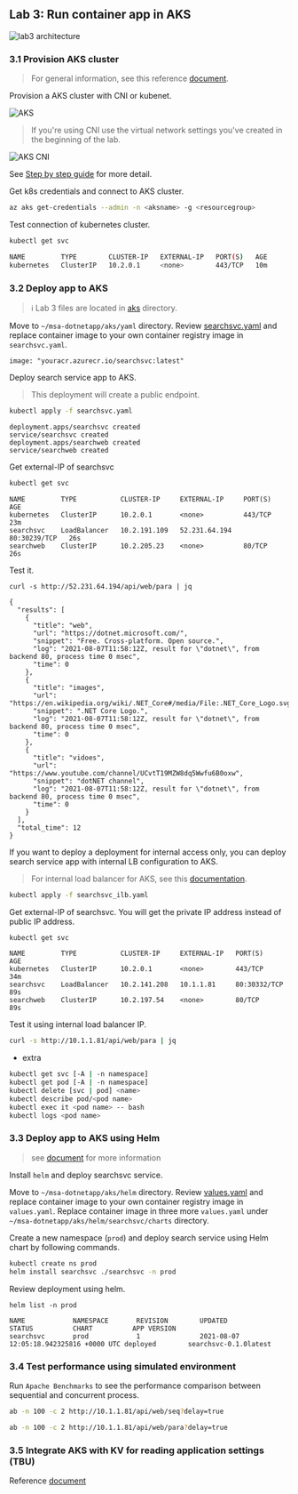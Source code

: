 ## Lab 3: Run container app in AKS

![lab3 architecture](./msa-lab3.png)

### 3.1 Provision AKS cluster

> For general information, see this reference [document](https://docs.microsoft.com/en-us/azure/aks/kubernetes-walkthrough-portal).

Provision a AKS cluster with CNI or kubenet.

![AKS](./images/lab3_02.png)

> If you're using CNI use the virtual network settings you've created in the beginning of the lab.

![AKS CNI](./images/lab3_03.png)

See [Step by step guide](./lab3_tips.md#Step_by_step_guide_to_deploy_AKS) for more detail.

Get k8s credentials and connect to AKS cluster.

```bash
az aks get-credentials --admin -n <aksname> -g <resourcegroup>
```

Test connection of kubernetes cluster.

```bash
kubectl get svc
```
```bash
NAME         TYPE        CLUSTER-IP   EXTERNAL-IP   PORT(S)   AGE
kubernetes   ClusterIP   10.2.0.1     <none>        443/TCP   10m
```

### 3.2 Deploy app to AKS

>:information_source: Lab 3 files are located in [aks](../aks) directory.

Move to `~/msa-dotnetapp/aks/yaml` directory. Review [searchsvc.yaml](../aks/yaml/searchsvc.yaml) and replace container image to your own container registry image in `searchsvc.yaml`. 

```
image: "youracr.azurecr.io/searchsvc:latest"
```

Deploy search service app to AKS.

> This deployment will create a public endpoint.

```bash
kubectl apply -f searchsvc.yaml
```
```
deployment.apps/searchsvc created
service/searchsvc created
deployment.apps/searchweb created
service/searchweb created
```

Get external-IP of searchsvc
```bash
kubectl get svc
```
```
NAME         TYPE           CLUSTER-IP     EXTERNAL-IP     PORT(S)        AGE
kubernetes   ClusterIP      10.2.0.1       <none>          443/TCP        23m
searchsvc    LoadBalancer   10.2.191.109   52.231.64.194   80:30239/TCP   26s
searchweb    ClusterIP      10.2.205.23    <none>          80/TCP         26s
```

Test it.
```
curl -s http://52.231.64.194/api/web/para | jq
```
```
{
  "results": [
    {
      "title": "web",
      "url": "https://dotnet.microsoft.com/",
      "snippet": "Free. Cross-platform. Open source.",
      "log": "2021-08-07T11:58:12Z, result for \"dotnet\", from backend 80, process time 0 msec",
      "time": 0
    },
    {
      "title": "images",
      "url": "https://en.wikipedia.org/wiki/.NET_Core#/media/File:.NET_Core_Logo.svg",
      "snippet": ".NET Core Logo.",
      "log": "2021-08-07T11:58:12Z, result for \"dotnet\", from backend 80, process time 0 msec",
      "time": 0
    },
    {
      "title": "vidoes",
      "url": "https://www.youtube.com/channel/UCvtT19MZW8dq5Wwfu6B0oxw",
      "snippet": "dotNET channel",
      "log": "2021-08-07T11:58:12Z, result for \"dotnet\", from backend 80, process time 0 msec",
      "time": 0
    }
  ],
  "total_time": 12
}
```

If you want to deploy a deployment for internal access only, you can deploy search service app with internal LB configuration to AKS.

> For internal load balancer for AKS, see this [documentation](https://docs.microsoft.com/en-us/azure/aks/internal-lb).

```bash
kubectl apply -f searchsvc_ilb.yaml
```

Get external-IP of searchsvc. You will get the private IP address instead of public IP address.

```bash
kubectl get svc
```
```
NAME         TYPE           CLUSTER-IP     EXTERNAL-IP   PORT(S)        AGE
kubernetes   ClusterIP      10.2.0.1       <none>        443/TCP        34m
searchsvc    LoadBalancer   10.2.141.208   10.1.1.81     80:30332/TCP   89s
searchweb    ClusterIP      10.2.197.54    <none>        80/TCP         89s
```

Test it using internal load balancer IP.

```bash
curl -s http://10.1.1.81/api/web/para | jq
```

- extra

```bash
kubectl get svc [-A | -n namespace]
kubectl get pod [-A | -n namespace]
kubectl delete [svc | pod] <name>
kubectl describe pod/<pod name>
kubectl exec it <pod name> -- bash
kubectl logs <pod name>
```

### 3.3 Deploy app to AKS using Helm

> see [document](https://docs.microsoft.com/en-us/azure/aks/quickstart-helm) for more information

Install `helm` and deploy searchsvc service.

Move to `~/msa-dotnetapp/aks/helm` directory. Review [values.yaml](../aks/helm/searchsvc/values.yaml) and replace container image to your own container registry image in `values.yaml`. Replace container image in three more `values.yaml` under `~/msa-dotnetapp/aks/helm/searchsvc/charts` directory.

Create a new namespace (`prod`) and deploy search service using Helm chart by following commands.

```bash
kubectl create ns prod
helm install searchsvc ./searchsvc -n prod
```

Review deployment using helm.

```
helm list -n prod
```
```
NAME            NAMESPACE       REVISION        UPDATED                                 STATUS          CHART          APP VERSION
searchsvc       prod            1               2021-08-07 12:05:18.942325816 +0000 UTC deployed        searchsvc-0.1.0latest
```
### 3.4 Test performance using simulated environment

Run `Apache Benchmarks` to see the performance comparison between sequential and concurrent process.

```bash
ab -n 100 -c 2 http://10.1.1.81/api/web/seq?delay=true
```

```bash
ab -n 100 -c 2 http://10.1.1.81/api/web/para?delay=true
```

### 3.5 Integrate AKS with KV for reading application settings (TBU)

Reference [document](https://docs.microsoft.com/en-us/azure/key-vault/general/key-vault-integrate-kubernetes)
